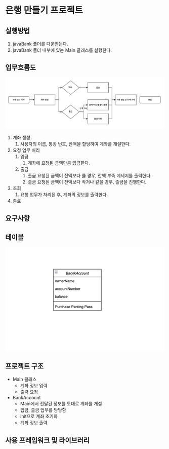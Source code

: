 # 은행 만들기 프로젝트

## 실행방법

1. javaBank 폴더를 다운받는다.
2. javaBank 폴더 내부에 있는 Main 클래스를 실행한다.

## 업무흐름도
![은행업무프로세스.png](%EC%9D%80%ED%96%89%EC%97%85%EB%AC%B4%ED%94%84%EB%A1%9C%EC%84%B8%EC%8A%A4.png)
   
1. 계좌 생성
   1. 사용자의 이름, 통장 번호, 잔액을 할당하여 계좌를 개설한다.
2. 요청 업무 처리
   1. 입금
      1. 계좌에 요청된 금액만큼 입금한다.
   2. 출금
        1. 출금 요청된 금액이 잔액보다 클 경우, 잔액 부족 메세지를 출력한다.
      2. 출금 요청된 금액이 잔액보다 작거나 같을 경우, 출금을 진행한다.
3. 조회
    1. 요청 업무가 처리된 후, 계좌의 정보를 출력한다.
4. 종료

## 요구사항

## 테이블
![bankProjectTable.png](bankProjectTable.png)

## 프로젝트 구조
- Main 클래스
  - 계좌 정보 입력
  - 출력 요청
- BankAccount
  - Main에서 전달된 정보를 토대로 계좌를 개설
  - 입금, 출금 업무를 담당함
  - init으로 계좌 초기화
  - 계좌 정보 출력

## 사용 프레임워크 및 라이브러리
